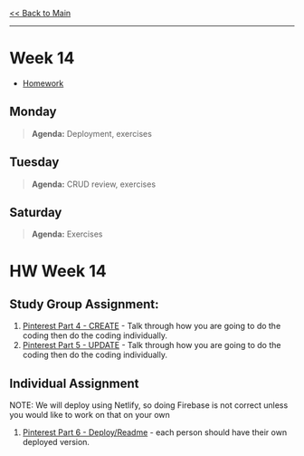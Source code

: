 [<< Back to Main](../README.md)

---
# Week 14
- [Homework](#hw-week-14)

## Monday
> **Agenda:** Deployment, exercises

## Tuesday
> **Agenda:** CRUD review, exercises

## Saturday
> **Agenda:** Exercises

# HW Week 14

## Study Group Assignment:
1. [Pinterest Part 4 - CREATE](https://github.com/nss-nightclass-projects/exercise-vault/blob/master/FIREBASE_pinterest.md#part-4-create) - Talk through how you are going to do the coding then do the coding individually.
1. [Pinterest Part 5 - UPDATE](https://github.com/nss-nightclass-projects/exercise-vault/blob/master/FIREBASE_pinterest.md#part-5-update) - Talk through how you are going to do the coding then do the coding individually.

## Individual Assignment
NOTE: We will deploy using Netlify, so doing Firebase is not correct unless you would like to work on that on your own
1. [Pinterest Part 6 - Deploy/Readme](https://github.com/nss-nightclass-projects/exercise-vault/blob/master/FIREBASE_pinterest.md#part-6-deploy-and-readme) - each person should have their own deployed version.

